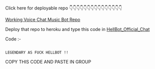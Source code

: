 Click here for deployable repo
👇👇👇👇👇👇👇👇👇👇👇👇👇👇👇

[Working Voice Chat Music Bot Repo](https://github.com/TheVaders/vc_bot)

Deploy that repo to heroku and type this code in [HellBot_Official_Chat](https://t.me/hellbot_official_chat)

Code :-      

```

LEGENDARY AS FUCK HELLBOT !!

```

COPY THIS CODE AND PASTE IN GROUP
